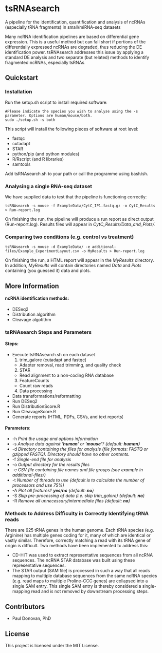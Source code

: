 # tsRNAsearch

A pipeline for the identification, quantification and analysis of ncRNAs (especially tRNA fragments) in small/miRNA-seq datasets

Many ncRNA identification pipelines are based on differential gene expression. This is a useful method but can fall short if portions of the differentially expressed ncRNAs are degraded, thus reducing the DE identification power. tsRNAsearch addresses this issue by applying a standard DE analysis and two separate (but related) methods to identify fragmented ncRNAs, especially tsRNAs.

## Quickstart
### Installation
Run the setup.sh script to install required software:

```
#Please indicate the species you wish to analyse using the -s parameter. Options are human/mouse/both.
sudo ./setup.sh -s both
```

This script will install the following pieces of software at root level:

* fastqc
* cutadapt
* STAR
* python/pip (and python modules)
* R/Rscript (and R libraries)
* samtools

Add tsRNAsearch.sh to your path or call the programme using bash/sh.

### Analysing a single RNA-seq dataset
We have supplied data to test that the pipeline is functioning correctly:

```
tsRNAsearch -s mouse -f ExampleData/CytC_IP1.fastq.gz -o CytC_Results > Run-report.log
```

On finishing the run, the pipeline will produce a run report as direct output (Run-report.log). Results files will appear in *CytC\_Results/Data\_and\_Plots/*.

### Comparing two conditions (e.g. control vs treatment)
```
tsRNAsearch -s mouse -d ExampleData/ -e additional-files/Example_ExperimentLayout.csv -o MyResults > Run-report.log 
```

On finishing the run, a HTML report will appear in the *MyResults* directory. In addition, *MyResults* will contain directories named *Data* and *Plots* containing (you guessed it) data and plots.

## More Information
#### ncRNA identification methods:
* DESeq2
* Distribution algorithm
* Cleavage algotithm

### tsRNAsearch Steps and Parameters 
#### Steps:
* Execute tsRNAsearch.sh on each dataset
  1. trim\_galore (cutadapt and fastqc) 
    * Adapter removal, read trimming, and quality check
  2. STAR
    * Read alignment to a non-coding RNA database
  3. FeatureCounts
    * Count raw reads
  4. Data processing
* Data transformations/reformatting
* Run DESeq2
* Run DistributionScore.R
* Run CleavageScore.R
* Generate reports (HTML, PDFs, CSVs, and text reports)
#### Parameters:
* -h *Print the usage and options information*
* -s *Analyse data against '__human__' or '__mouse__'? {default: __human__}*
* -d *Directory containing the files for analysis (file formats: FASTQ or gzipped FASTQ). Directory should have no other contents.*
* -f *Single-end file for analysis*
* -o *Output directory for the results files*
* -e *CSV file containing file names and file groups (see example in additional-files/)*
* -t *Number of threads to use {default is to calculate the number of processors and use 75%}*
* -A *Plot all features? __yes__/__no__ {default: __no__}*
* -S *Skip pre-processing of data (i.e. skip trim_galore) {default: __no__}*
* -R *Remove all unnecessary/intermediate files {default: __no__}*

### Methods to Address Difficulty in Correctly Identifying tRNA reads
There are 625 tRNA genes in the human genome. Each tRNA species (e.g. Arginine) has multiple genes coding for it, many of which are identical or vastly similar. Therefore, correctly matching a read with its tRNA gene of origin is difficult. Two methods have been implemented to address this:
* CD-HIT was used to extract representative sequences from all ncRNA sequences. The ncRNA STAR database was built using these representative sequences.
* The STAR output (SAM file) is processed in such a way that all reads mapping to multiple database sequences from the same ncRNA species (e.g. read maps to multiple Proline-CCC genes) are collapsed into a single SAM entry. This single SAM entry is thereby considered a single-mapping read and is not removed by downstream processing steps.

## Contributors
* Paul Donovan, PhD

## License
This project is licensed under the MIT License.


